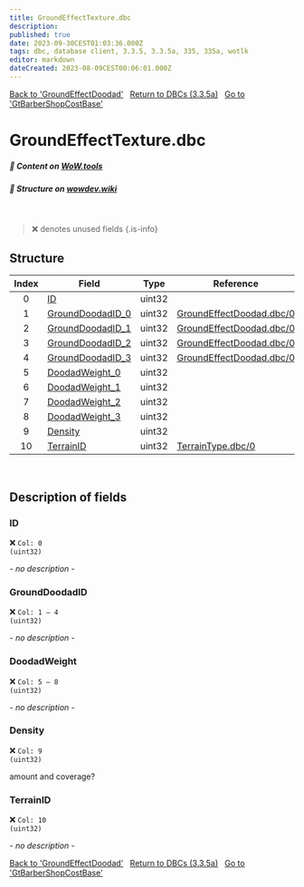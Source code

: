 ```yaml
---
title: GroundEffectTexture.dbc
description:
published: true
date: 2023-09-30CEST01:03:36.000Z
tags: dbc, database client, 3.3.5, 3.3.5a, 335, 335a, wotlk
editor: markdown
dateCreated: 2023-08-09CEST00:06:01.000Z
---
```

<a href="https://trinitycore.info/files/DBC/335/groundeffectdoodad" class="mt-5 v-btn v-btn--depressed v-btn--flat v-btn--outlined theme--light v-size--default darkblue--text text--lighten-3"><span class="v-btn__content"><i aria-hidden="true" class="v-icon notranslate v-icon--left mdi mdi-arrow-left theme--light"></i><span>Back to 'GroundEffectDoodad'</span></span></a>&nbsp;&nbsp;&nbsp;<a href="https://trinitycore.info/files/DBC/335/DBC" class="mt-5 v-btn v-btn--depressed v-btn--flat v-btn--outlined theme--light v-size--default darkblue--text text--lighten-3"><span class="v-btn__content"><i aria-hidden="true" class="v-icon notranslate v-icon--left mdi mdi-home-outline theme--light"></i><span>Return to DBCs (3.3.5a)</span></span></a>&nbsp;&nbsp;&nbsp;<a href="https://trinitycore.info/files/DBC/335/gtbarbershopcostbase" class="mt-5 v-btn v-btn--depressed v-btn--flat v-btn--outlined theme--light v-size--default darkblue--text text--lighten-3"><span class="v-btn__content"><span>Go to 'GtBarberShopCostBase'</span><i aria-hidden="true" class="v-icon notranslate v-icon--right mdi mdi-arrow-right theme--light"></i></span></a>

# GroundEffectTexture.dbc
##### :open_book: Content on [WoW.tools](https://wow.tools/dbc/?dbc=groundeffecttexture&build=3.3.5.12340)
##### :pencil: Structure on [wowdev.wiki](https://wowdev.wiki/DB/GroundEffectTexture)
&nbsp;

> :x: denotes unused fields
{.is-info}


## Structure

| Index | Field | Type | Reference |
| :---: | --- | :---: | --- |
| 0 | [ID](#id-alt) | uint32 |  |
| 1 | [GroundDoodadID_0](#grounddoodadid) | uint32 | [GroundEffectDoodad.dbc/0](/files/DBC/335/groundeffectdoodad#id-alt) |
| 2 | [GroundDoodadID_1](#grounddoodadid) | uint32 | [GroundEffectDoodad.dbc/0](/files/DBC/335/groundeffectdoodad#id-alt) |
| 3 | [GroundDoodadID_2](#grounddoodadid) | uint32 | [GroundEffectDoodad.dbc/0](/files/DBC/335/groundeffectdoodad#id-alt) |
| 4 | [GroundDoodadID_3](#grounddoodadid) | uint32 | [GroundEffectDoodad.dbc/0](/files/DBC/335/groundeffectdoodad#id-alt) |
| 5 | [DoodadWeight_0](#doodadweight) | uint32 |  |
| 6 | [DoodadWeight_1](#doodadweight) | uint32 |  |
| 7 | [DoodadWeight_2](#doodadweight) | uint32 |  |
| 8 | [DoodadWeight_3](#doodadweight) | uint32 |  |
| 9 | [Density](#density) | uint32 |  |
| 10 | [TerrainID](#terrainid) | uint32 | [TerrainType.dbc/0](/files/DBC/335/terraintype#id-alt) |
&nbsp;
## Description of fields

### ID <!-- {#id-alt} -->
:x: <code>Col: 0 (uint32)</code>

*- no description -*
&nbsp;

### GroundDoodadID
:x: <code>Col: 1 &ndash; 4 (uint32)</code>

*- no description -*
&nbsp;

### DoodadWeight
:x: <code>Col: 5 &ndash; 8 (uint32)</code>

*- no description -*
&nbsp;

### Density
:x: <code>Col: 9 (uint32)</code>

amount and coverage?
&nbsp;

### TerrainID
:x: <code>Col: 10 (uint32)</code>

*- no description -*
&nbsp;

<a href="https://trinitycore.info/files/DBC/335/groundeffectdoodad" class="mt-5 v-btn v-btn--depressed v-btn--flat v-btn--outlined theme--light v-size--default darkblue--text text--lighten-3"><span class="v-btn__content"><i aria-hidden="true" class="v-icon notranslate v-icon--left mdi mdi-arrow-left theme--light"></i><span>Back to 'GroundEffectDoodad'</span></span></a>&nbsp;&nbsp;&nbsp;<a href="https://trinitycore.info/files/DBC/335/DBC" class="mt-5 v-btn v-btn--depressed v-btn--flat v-btn--outlined theme--light v-size--default darkblue--text text--lighten-3"><span class="v-btn__content"><i aria-hidden="true" class="v-icon notranslate v-icon--left mdi mdi-home-outline theme--light"></i><span>Return to DBCs (3.3.5a)</span></span></a>&nbsp;&nbsp;&nbsp;<a href="https://trinitycore.info/files/DBC/335/gtbarbershopcostbase" class="mt-5 v-btn v-btn--depressed v-btn--flat v-btn--outlined theme--light v-size--default darkblue--text text--lighten-3"><span class="v-btn__content"><span>Go to 'GtBarberShopCostBase'</span><i aria-hidden="true" class="v-icon notranslate v-icon--right mdi mdi-arrow-right theme--light"></i></span></a>
